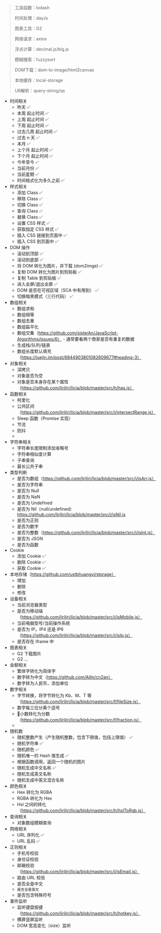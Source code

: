 > 工具函数：lodash
>
> 时间处理：dayJs
>
> 图表工具：G2
>
> 网络请求：axios
>
> 浮点计算：decimal.js/big.js
>
> 模糊搜索：fuzzysort
>
> DOM下载：dom-to-image/html2canvas
>
> 本地缓存：local-storage
>
> UR解析：query-string/qs



- 时间相关
  - 昨天 ✅
  - 本周 起止时间 ✅
  - 上周 起止时间 ✅
  - 下周 起止时间 ✅
  - 过去几周 起止时间 ✅
  - 过去 n 天 ✅
  - 本月 ✅
  - 上个月 起止时间 ✅
  - 下个月 起止时间 ✅
  - 今年至今 ✅
  - 当前月份 ✅
  - 当前星期 ✅ 
  - 时间格式化为多久之前 ✅ 
- 样式相关
  - 添加 Class  ✅ 
  - 移除 Class ✅ 
  - 切换 Class ✅  
  - 查询 Class ✅ 
  - 替换 Class ✅ 
  - 设置 CSS 样式 ✅ 
  - 获取指定 CSS 样式 ✅ 
  - 插入 CSS 链接到页面中 ✅ 
  - 插入 CSS 到页面中 ✅ 
- DOM 操作
  - 滚动到顶部 ✅ 
  - 滚动到底部 ✅ 
  - 将 DOM 转化为图片，并下载 (dom2imge)  ✅ 
  - 复制 DOM 转化为图片到剪贴板 ✅ 
  - 复制 Table 到剪贴板 ✅ 
  - 进入全屏/退出全屏 ✅ 
  - DOM 是否在可视区域（SCA 中有用到） ✅ 
  - 切换暗黑模式（三行代码） ✅ 
- 数组相关
  - 数组求和
  - 数组相等
  - 数组去重
  - 数组扁平化
  - 数组交集（https://github.com/sisterAn/JavaScript-Algorithms/issues/6） - 通常要看两个商家是否有重复的数据
  - 生成栈/队列/链表
  - 数组长度默认填充（https://juejin.im/post/6844903801082609677#heading-3）
- 对象相关
  - 深拷贝
  - 对象是否为空
  - 对象是否本身存在某个属性（https://github.com/liriliri/licia/blob/master/src/h/has.js）
- 函数相关
  - 柯里化
  - 公共区间（https://github.com/liriliri/licia/blob/master/src/i/intersectRange.js）
  - Sleep 函数（Promise 实现）
  - 节流
  - 防抖
  - 
- 字符串相关
  - 字符串长度限制添加省略号
  - 字符串相似度计算
  - 子串查询
  - 最长公共子串
- 类型判断
  - 是否为数组（https://github.com/liriliri/licia/blob/master/src/i/isArr.js）
  - 是否为字符串
  - 是否为 Null
  - 是否为 NaN
  - 是否为 Undefined
  - 是否为 Nil（null/undefined）https://github.com/liriliri/licia/blob/master/src/i/isNil.js
  - 是否为正则
  - 是否为数字
  - 是否为整数（https://github.com/liriliri/licia/blob/master/src/i/isInt.js）
  - 是否为 JSON
  - 是否为函数
- Cookie
  - 添加 Cookie ✅ 
  - 删除 Cookie ✅ 
  - 获取 Cookie ✅ 
- 本地存储（https://github.com/ustbhuangyi/storage）
  - 增加
  - 删除
  - 修改
- 设备相关
  - 当前浏览器类型
  - 是否为移动端（https://github.com/liriliri/licia/blob/master/src/i/isMobile.js）
  - 当前电脑型号/当前操作系统
  - 是否为 IP，IP4 还是 IP6（https://github.com/liriliri/licia/blob/master/src/i/isIp.js）
  - 是否存在 iframe 中
- 图表相关
  - G2 下载图片
  - G2 ...
- 金额相关
  - 繁体字转化为简体字
  - 数字转为中文（https://github.com/Ailln/cn2an）
  - 数字转为人民币，添加单位
- 数字相关
  - 字节转换，将字节转化为 Kb、M、T 等（https://github.com/liriliri/licia/blob/master/src/f/fileSize.js）
  - 数字每三位分离个逗号
  - 小数转化为分数（https://github.com/liriliri/licia/blob/master/src/f/fraction.js）
  - 
- 随机数
  - 随机整数产生（产生随机整数，包含下限值，包括上限值） ✅ 
  - 随机字符串 ✅ 
  - 随机颜色  ✅ 
  - 随机唯一的 Hash 值生成  ✅ 
  - 根据函数调用，返回一个随机的图片
  - 随机生成中文名称  ✅ 
  - 随机生成英文名称
  - 随机生成中英文混合名称
- 颜色相关
  - Hex 转化为 RGBA
  - RGBA 转化为 Hex
  - Hsl 之间的转化（https://github.com/liriliri/licia/blob/master/src/h/hslToRgb.js）
- 查询相关
  - 对象数组模糊查询
- 网络相关
  - URL 序列化  ✅ 
  - URL 乱码  ✅ 
- 正则相关
  - 手机号校验
  - 身份证校验
  - 邮箱校验（https://github.com/liriliri/licia/blob/master/src/i/isEmail.js）
  - 路由 URL 校验
  - 是否全是中文
  - `是否全是英文`
  - 是否包含特殊符号
- 事件监听
  - 监听键盘按键（https://github.com/liriliri/licia/blob/master/src/h/hotkey.js）
  - 横屏竖屏监听
  - DOM 宽高变化（size）监听
